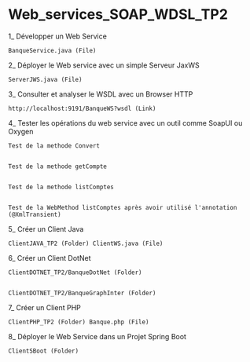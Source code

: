 # Web_services_SOAP_WDSL_TP2
           
1_ Développer un Web Service

    BanqueService.java (File)
    
2_ Déployer le Web service avec un simple Serveur JaxWS

    ServerJWS.java (File)
    
3_ Consulter et analyser le WSDL avec un Browser HTTP

    http://localhost:9191/BanqueWS?wsdl (Link)
    
4_ Tester les opérations du web service avec un outil comme SoapUI ou Oxygen

    Test de la methode Convert
    
    
    Test de la methode getCompte
    
    
    Test de la methode listComptes
    
    
    Test de la WebMethod listComptes après avoir utilisé l'annotation (@XmlTransient)


 5_ Créer un Client Java 
 
    ClientJAVA_TP2 (Folder) ClientWS.java (File)
    

6_ Créer un Client DotNet

    ClientDOTNET_TP2/BanqueDotNet (Folder)
    
    
    ClientDOTNET_TP2/BanqueGraphInter (Folder)
    
7_ Créer un Client PHP

    ClientPHP_TP2 (Folder) Banque.php (File)
    

8_ Déployer le Web Service dans un Projet Spring Boot


    ClientSBoot (Folder)
    
    
    
    
    
    
    
    
    
    
    
    
    
    
    
    
    
